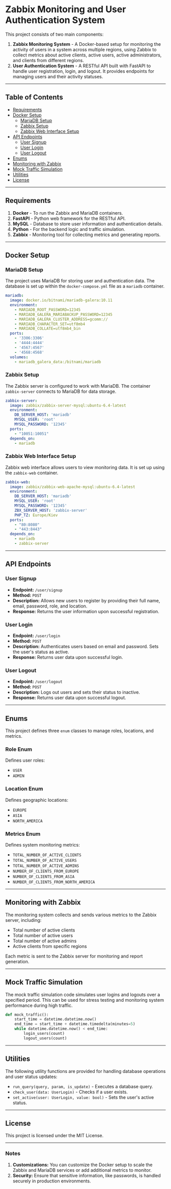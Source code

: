 # Zabbix Monitoring and User Authentication System

This project consists of two main components:

1. **Zabbix Monitoring System** - A Docker-based setup for monitoring the activity of users in a system across multiple regions, using Zabbix to collect metrics about active clients, active users, active administrators, and clients from different regions.
2. **User Authentication System** - A RESTful API built with FastAPI to handle user registration, login, and logout. It provides endpoints for managing users and their activity statuses.

---

## Table of Contents

- [Requirements](#requirements)
- [Docker Setup](#docker-setup)
  - [MariaDB Setup](#mariadb-setup)
  - [Zabbix Setup](#zabbix-setup)
  - [Zabbix Web Interface Setup](#zabbix-web-interface-setup)
- [API Endpoints](#api-endpoints)
  - [User Signup](#user-signup)
  - [User Login](#user-login)
  - [User Logout](#user-logout)
- [Enums](#enums)
- [Monitoring with Zabbix](#monitoring-with-zabbix)
- [Mock Traffic Simulation](#mock-traffic-simulation)
- [Utilities](#utilities)
- [License](#license)

---

## Requirements

1. **Docker** - To run the Zabbix and MariaDB containers.
2. **FastAPI** - Python web framework for the RESTful API.
3. **MySQL** - Database to store user information and authentication details.
4. **Python** - For the backend logic and traffic simulation.
5. **Zabbix** - Monitoring tool for collecting metrics and generating reports.

---

## Docker Setup

### MariaDB Setup

The project uses MariaDB for storing user and authentication data. The database is set up within the `docker-compose.yml` file as a `mariadb` container.

```yaml
mariadb:
  image: docker.io/bitnami/mariadb-galera:10.11
  environment:
    - MARIADB_ROOT_PASSWORD=12345
    - MARIADB_GALERA_MARIABACKUP_PASSWORD=12345
    - MARIADB_GALERA_CLUSTER_ADDRESS=gcomm://
    - MARIADB_CHARACTER_SET=utf8mb4
    - MARIADB_COLLATE=utf8mb4_bin
  ports:
    - '3306:3306'
    - '4444:4444'
    - '4567:4567'
    - '4568:4568'
  volumes:
    - mariadb_galera_data:/bitnami/mariadb
```

### Zabbix Setup

The Zabbix server is configured to work with MariaDB. The container `zabbix-server` connects to MariaDB for data storage.

```yaml
zabbix-server:
  image: zabbix/zabbix-server-mysql:ubuntu-6.4-latest
  environment:
    DB_SERVER_HOST: 'mariadb'
    MYSQL_USER: 'root'
    MYSQL_PASSWORD: '12345'
  ports:
    - "10051:10051"
  depends_on:
    - mariadb
```

### Zabbix Web Interface Setup

Zabbix web interface allows users to view monitoring data. It is set up using the `zabbix-web` container.

```yaml
zabbix-web:
  image: zabbix/zabbix-web-apache-mysql:ubuntu-6.4-latest
  environment:
    DB_SERVER_HOST: 'mariadb'
    MYSQL_USER: 'root'
    MYSQL_PASSWORD: '12345'
    ZBX_SERVER_HOST: 'zabbix-server'
    PHP_TZ: Europe/Kiev
  ports:
    - "80:8080"
    - "443:8443"
  depends_on:
    - mariadb
    - zabbix-server
```

---

## API Endpoints

### User Signup

- **Endpoint:** `/user/signup`
- **Method:** `POST`
- **Description:** Allows new users to register by providing their full name, email, password, role, and location.
- **Response:** Returns the user information upon successful registration.

### User Login

- **Endpoint:** `/user/login`
- **Method:** `POST`
- **Description:** Authenticates users based on email and password. Sets the user's status as active.
- **Response:** Returns user data upon successful login.

### User Logout

- **Endpoint:** `/user/logout`
- **Method:** `POST`
- **Description:** Logs out users and sets their status to inactive.
- **Response:** Returns user data upon successful logout.

---

## Enums

This project defines three `enum` classes to manage roles, locations, and metrics.

### Role Enum
Defines user roles:
- `USER`
- `ADMIN`

### Location Enum
Defines geographic locations:
- `EUROPE`
- `ASIA`
- `NORTH_AMERICA`

### Metrics Enum
Defines system monitoring metrics:
- `TOTAL_NUMBER_OF_ACTIVE_CLIENTS`
- `TOTAL_NUMBER_OF_ACTIVE_USERS`
- `TOTAL_NUMBER_OF_ACTIVE_ADMINS`
- `NUMBER_OF_CLIENTS_FROM_EUROPE`
- `NUMBER_OF_CLIENTS_FROM_ASIA`
- `NUMBER_OF_CLIENTS_FROM_NORTH_AMERICA`

---

## Monitoring with Zabbix

The monitoring system collects and sends various metrics to the Zabbix server, including:

- Total number of active clients
- Total number of active users
- Total number of active admins
- Active clients from specific regions

Each metric is sent to the Zabbix server for monitoring and report generation.

---

## Mock Traffic Simulation

The mock traffic simulation code simulates user logins and logouts over a specified period. This can be used for stress testing and monitoring system performance during high traffic.

```python
def mock_traffic():
    start_time = datetime.datetime.now()
    end_time = start_time + datetime.timedelta(minutes=5)
    while datetime.datetime.now() < end_time:
        login_users(count)
        logout_users(count)
```

---

## Utilities

The following utility functions are provided for handling database operations and user status updates:

- `run_query(query, param, is_update)` - Executes a database query.
- `check_user(data: UserLogin)` - Checks if a user exists.
- `set_active(user: UserLogin, value: bool)` - Sets the user's active status.

---

## License

This project is licensed under the MIT License.

---

### Notes

1. **Customizations:** You can customize the Docker setup to scale the Zabbix and MariaDB services or add additional metrics to monitor.
2. **Security:** Ensure that sensitive information, like passwords, is handled securely in production environments.

